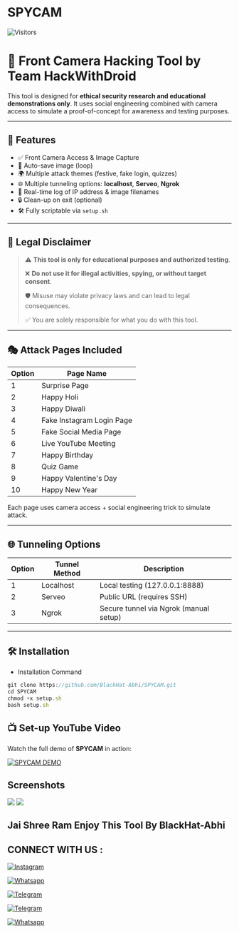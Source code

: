 # SPYCAM
![Visitors](https://api.visitorbadge.io/api/visitors?path=BlackHat-Ahhi/SPYCAM&label=Total%20Visitors&countColor=%230a1d66)

# 🎯 Front Camera Hacking Tool by Team HackWithDroid

This tool is designed for **ethical security research and educational demonstrations only**. It uses social engineering combined with camera access to simulate a proof-of-concept for awareness and testing purposes.

---

## 🚀 Features

- ✅ Front Camera Access & Image Capture
- 📸 Auto-save image (loop)
- 🌍 Multiple attack themes (festive, fake login, quizzes)
- 🌐 Multiple tunneling options: **localhost**, **Serveo**, **Ngrok**
- 📝 Real-time log of IP address & image filenames
- 🔒 Clean-up on exit (optional)
- 🛠️ Fully scriptable via `setup.sh`

---

## 🧠 Legal Disclaimer

> ⚠️ **This tool is only for educational purposes and authorized testing**.
>  
> ❌ **Do not use it for illegal activities, spying, or without target consent**.
>  
> 🛡️ Misuse may violate privacy laws and can lead to legal consequences.
>  
> ✅ You are solely responsible for what you do with this tool.

---

## 🎭 Attack Pages Included

| Option | Page Name                   |
|--------|-----------------------------|
| 1      | Surprise Page               |
| 2      | Happy Holi                  |
| 3      | Happy Diwali                |
| 4      | Fake Instagram Login Page   |
| 5      | Fake Social Media Page      |
| 6      | Live YouTube Meeting        |
| 7      | Happy Birthday              |
| 8      | Quiz Game                   |
| 9      | Happy Valentine's Day       |
| 10     | Happy New Year              |

Each page uses camera access + social engineering trick to simulate attack.

---

## 🌐 Tunneling Options

| Option | Tunnel Method | Description                              |
|--------|---------------|------------------------------------------|
| 1      | Localhost     | Local testing (127.0.0.1:8888)           |
| 2      | Serveo        | Public URL (requires SSH)                |
| 3      | Ngrok         | Secure tunnel via Ngrok (manual setup)   |

---

## 🛠 Installation

- Installation Command 

```javascript
git clone https://github.com/BlackHat-Abhi/SPYCAM.git
cd SPYCAM
chmod +x setup.sh
bash setup.sh
```

## 📺 Set-up  YouTube Video

Watch the full demo of **SPYCAM** in action:

[![SPYCAM DEMO](https://img.youtube.com/vi/deXfoZr6I2E/0.jpg)](https://youtu.be/deXfoZr6I2E?si=VjkfSNxNDvQrCyff)

## Screenshots

<img src="https://i.ibb.co/XTM543L/Screenshot-2025-06-12-21-32-27-21-84d3000e3f4017145260f7618db1d683.jpg">
<img src="https://i.ibb.co/ZRr0jZqt/Screenshot-2025-06-12-21-34-59-62-84d3000e3f4017145260f7618db1d683.jpg">

 

## Jai Shree Ram Enjoy This Tool By BlackHat-Abhi 

## CONNECT WITH US :


[![Instagram](https://img.shields.io/badge/INSTALGRAM-FOLLOW-red?style=for-the-badge&logo=instagram)](https://instagram.com/blackhat_abhi)


[![Whatsapp](https://img.shields.io/badge/WHATSAPP-CHANNEL-red?style=for-the-badge&logo=whatsapp)](https://bitly.ws/38Tf6)


[![Telegram](https://img.shields.io/badge/TELEGRAM-GROUP-red?style=for-the-badge&logo=telegram)](https://t.me/HackerX_Termux_Help)


[![Telegram](https://img.shields.io/badge/TELEGRAM-CHANNEL-red?style=for-the-badge&logo=telegram)](https://t.me/BlackEagle_Sec)


[![Whatsapp](https://img.shields.io/badge/WHATSAPP-JOINGROUP-red?style=for-the-badge&logo=whatsapp)](https://bit.ly/3LiuRV9)

  



